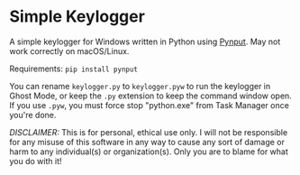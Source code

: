 # Simple Keylogger

A simple keylogger for Windows written in Python using [Pynput](https://github.com/moses-palmer/pynput). May not work correctly on macOS/Linux.

Requirements: `pip install pynput`

You can rename `keylogger.py` to `keylogger.pyw` to run the keylogger in Ghost Mode, or keep the `.py` extension to keep the command window open. If you use `.pyw`, you must force stop "python.exe" from Task Manager once you're done.

*DISCLAIMER:* This is for personal, ethical use only. I will not be responsible for any misuse of this software in any way to cause any sort of damage or harm to any individual(s) or organization(s). Only you are to blame for what you do with it!